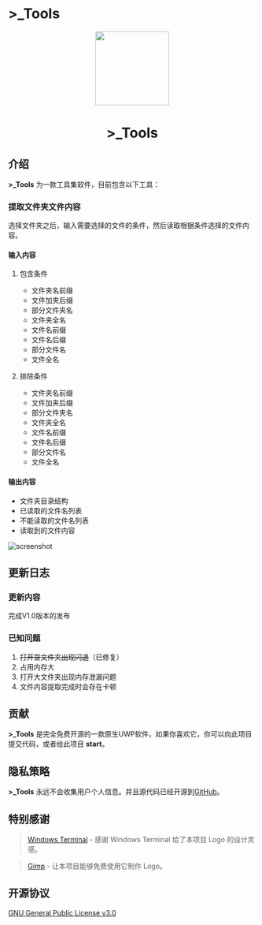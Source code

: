 # >_Tools

<div align="center">
  <img width="150" align="center" src="https://raw.githubusercontent.com/HaleW/Tools/master/logo/ToolsLogo.png">
</div>

<h1 align="center">>_Tools</h1>

## 介绍

**>_Tools** 为一款工具集软件，目前包含以下工具：

### 提取文件夹文件内容

选择文件夹之后，输入需要选择的文件的条件，然后读取根据条件选择的文件内容。

#### 输入内容

1. 包含条件
    - 文件夹名前缀
    - 文件加夹后缀
    - 部分文件夹名
    - 文件夹全名
    - 文件名前缀
    - 文件名后缀
    - 部分文件名
    - 文件全名

2. 排除条件
    - 文件夹名前缀
    - 文件加夹后缀
    - 部分文件夹名
    - 文件夹全名
    - 文件名前缀
    - 文件名后缀
    - 部分文件名
    - 文件全名

#### 输出内容

- 文件夹目录结构
- 已读取的文件名列表
- 不能读取的文件名列表
- 读取到的文件内容

![screenshot](https://raw.githubusercontent.com/HaleW/Tools/master/screenshots/screenshots.png)

## 更新日志

### 更新内容

完成V1.0版本的发布

### 已知问题

1. ~~打开空文件夹出现闪退~~（已修复）
2. 占用内存大
3. 打开大文件夹出现内存泄漏问题
4. 文件内容提取完成时会存在卡顿

## 贡献

**>_Tools** 是完全免费开源的一款原生UWP软件，如果你喜欢它，你可以向此项目提交代码，或者给此项目 **start**。

## 隐私策略

**>_Tools** 永远不会收集用户个人信息。并且源代码已经开源到[GitHub](https://github.com/halew/Tools)。

## 特别感谢

> [Windows Terminal](https://github.com/microsoft/terminal) - 感谢 Windows Terminal 给了本项目 Logo 的设计灵感。

> [Gimp](https://www.gimp.org/) - 让本项目能够免费使用它制作 Logo。

## 开源协议

[GNU General Public License v3.0](https://github.com/HaleW/Tools/blob/master/LICENSE)
